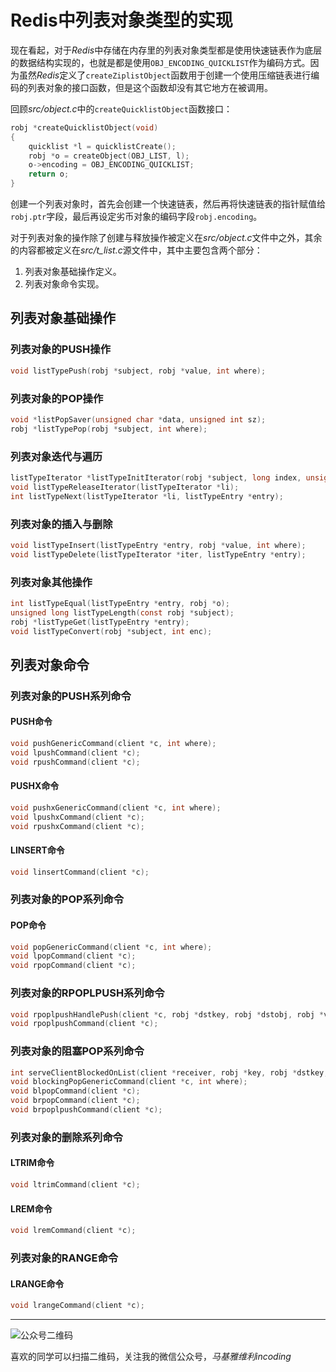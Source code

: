 # Redis中列表对象类型的实现
现在看起，对于*Redis*中存储在内存里的列表对象类型都是使用快速链表作为底层的数据结构实现的，也就是都是使用`OBJ_ENCODING_QUICKLIST`作为编码方式。因为虽然*Redis*定义了`createZiplistObject`函数用于创建一个使用压缩链表进行编码的列表对象的接口函数，但是这个函数却没有其它地方在被调用。

回顾*src/object.c*中的`createQuicklistObject`函数接口：
```c
robj *createQuicklistObject(void)
{
	quicklist *l = quicklistCreate();
	robj *o = createObject(OBJ_LIST, l);
	o->encoding = OBJ_ENCODING_QUICKLIST;
	return o;
}
```
创建一个列表对象时，首先会创建一个快速链表，然后再将快速链表的指针赋值给`robj.ptr`字段，最后再设定劣币对象的编码字段`robj.encoding`。

对于列表对象的操作除了创建与释放操作被定义在*src/object.c*文件中之外，其余的内容都被定义在*src/t_list.c*源文件中，其中主要包含两个部分：
1. 列表对象基础操作定义。
2. 列表对象命令实现。

## 列表对象基础操作

### 列表对象的PUSH操作
```c
void listTypePush(robj *subject, robj *value, int where);
```

### 列表对象的POP操作
```c
void *listPopSaver(unsigned char *data, unsigned int sz);
robj *listTypePop(robj *subject, int where);
```

### 列表对象迭代与遍历
```c
listTypeIterator *listTypeInitIterator(robj *subject, long index, unsigned char direction);
void listTypeReleaseIterator(listTypeIterator *li);
int listTypeNext(listTypeIterator *li, listTypeEntry *entry);
```

### 列表对象的插入与删除
```c
void listTypeInsert(listTypeEntry *entry, robj *value, int where);
void listTypeDelete(listTypeIterator *iter, listTypeEntry *entry);
```

### 列表对象其他操作
```c
int listTypeEqual(listTypeEntry *entry, robj *o);
unsigned long listTypeLength(const robj *subject);
robj *listTypeGet(listTypeEntry *entry);
void listTypeConvert(robj *subject, int enc);
```

## 列表对象命令
### 列表对象的PUSH系列命令
#### PUSH命令
```c
void pushGenericCommand(client *c, int where);
void lpushCommand(client *c);
void rpushCommand(client *c);
```

#### PUSHX命令
```c
void pushxGenericCommand(client *c, int where);
void lpushxCommand(client *c);
void rpushxCommand(client *c);
```

#### LINSERT命令
```c
void linsertCommand(client *c);
```

### 列表对象的POP系列命令
#### POP命令
```c
void popGenericCommand(client *c, int where);
void lpopCommand(client *c);
void rpopCommand(client *c);
```

### 列表对象的RPOPLPUSH系列命令
```c
void rpoplpushHandlePush(client *c, robj *dstkey, robj *dstobj, robj *value);
void rpoplpushCommand(client *c);
```

### 列表对象的阻塞POP系列命令
```c
int serveClientBlockedOnList(client *receiver, robj *key, robj *dstkey, redisDb *db, robj *value, int where);
void blockingPopGenericCommand(client *c, int where);
void blpopCommand(client *c);
void brpopCommand(client *c);
void brpoplpushCommand(client *c);
```

### 列表对象的删除系列命令
#### LTRIM命令
```c
void ltrimCommand(client *c);
```

#### LREM命令
```c
void lremCommand(client *c);
```

### 列表对象的RANGE命令
#### LRANGE命令
```c
void lrangeCommand(client *c);
```

***
![公众号二维码](https://machiavelli-1301806039.cos.ap-beijing.myqcloud.com/qrcode_for_gh_836beef2355a_344.jpg)

喜欢的同学可以扫描二维码，关注我的微信公众号，*马基雅维利incoding*
